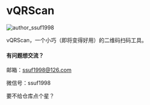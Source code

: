 # vQRScan

![author_ssuf1998](https://img.shields.io/badge/author-ssuf1998-red)

vQRScan，一个小巧（即将变得好用）的二维码扫码工具。

#### 有问题想交流？
邮箱：[ssuf1998@126.com](mailto:ssuf1998@126.com)

微信号：ssuf1998

要不给仓库点个星？
